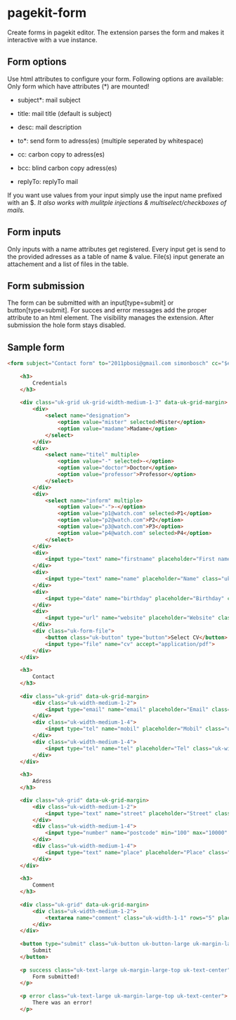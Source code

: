 # pagekit-form

Create forms in pagekit editor. The extension parses the form and makes it interactive with a vue instance.

## Form options

Use html attributes to configure your form. Following options are available:
Only form which have attributes (*) are mounted!

- subject*: mail subject
- title: mail title (default is subject)
- desc: mail description

- to*: send form to adress(es) (multiple seperated by whitespace)
- cc: carbon copy to adress(es)
- bcc: blind carbon copy adress(es)
- replyTo: replyTo mail

If you want use values from your input simply use the input name prefixed with an $.
*It also works with mulitple injections & multiselect/checkboxes of mails.*

## Form inputs

Only inputs with a name attributes get registered.
Every input get is send to the provided adresses as a table of name & value. 
File(s) input generate an attachement and a list of files in the table.

## Form submission

The form can be submitted with an input[type=submit] or button[type=submit].
For succes and error messages add the proper attribute to an html element. The visibility manages the extension.
After submission the hole form stays disabled.

## Sample form

``` html
<form subject="Contact form" to="2011pbosi@gmail.com simonbosch" cc="$email $inform" replyto="$email" class="uk-form">
    
    <h3>
        Credentials
    </h3>
    
    <div class="uk-grid uk-grid-width-medium-1-3" data-uk-grid-margin>
        <div>
            <select name="designation">
                <option value="mister" selected>Mister</option>
                <option value="madame">Madame</option>
            </select>
        </div>
        <div>
            <select name="titel" multiple>
                <option value="-" selected>-</option>
                <option value="doctor">Doctor</option>
                <option value="professor">Professor</option>
            </select>
        </div>
        <div>
            <select name="inform" multiple>
                <option value="-">-</option>
                <option value="p1@watch.com" selected>P1</option>
                <option value="p2@watch.com">P2</option>
                <option value="p3@watch.com">P3</option>
                <option value="p4@watch.com" selected>P4</option>
            </select>
        </div>
        <div>
            <input type="text" name="firstname" placeholder="First name" class="uk-width-1-1" v-validate:required>
        </div>
        <div>
            <input type="text" name="name" placeholder="Name" class="uk-width-1-1">
        </div>
        <div>
            <input type="date" name="birthday" placeholder="Birthday" class="uk-width-1-1">
        </div>
        <div>
            <input type="url" name="website" placeholder="Website" class="uk-width-1-1">
        </div>
        <div class="uk-form-file">
            <button class="uk-button" type="button">Select CV</button>
            <input type="file" name="cv" accept="application/pdf">
        </div>
    </div>
    
    <h3>
        Contact
    </h3>
    
    <div class="uk-grid" data-uk-grid-margin>
        <div class="uk-width-medium-1-2">
            <input type="email" name="email" placeholder="Email" class="uk-width-1-1">
        </div>
        <div class="uk-width-medium-1-4">
            <input type="tel" name="mobil" placeholder="Mobil" class="uk-width-1-1">
        </div>
        <div class="uk-width-medium-1-4">
            <input type="tel" name="tel" placeholder="Tel" class="uk-width-1-1">
        </div>
    </div>
    
    <h3>
        Adress
    </h3>

    <div class="uk-grid" data-uk-grid-margin>
        <div class="uk-width-medium-1-2">
            <input type="text" name="street" placeholder="Street" class="uk-width-1-1">
        </div>
        <div class="uk-width-medium-1-4">
            <input type="number" name="postcode" min="100" max="10000" placeholder="Postcode" class="uk-width-1-1">
        </div>
        <div class="uk-width-medium-1-4">
            <input type="text" name="place" placeholder="Place" class="uk-width-1-1">
        </div>
    </div>
    
    <h3>
        Comment
    </h3>
    
    <div class="uk-grid" data-uk-grid-margin>
        <div class="uk-width-medium-1-2">
            <textarea name="comment" class="uk-width-1-1" rows="5" placeholder="Important things ..."></textarea>
        </div>
    </div>
    
    <button type="submit" class="uk-button uk-button-large uk-margin-large-top">
        Submit
    </button>
    
    <p success class="uk-text-large uk-margin-large-top uk-text-center">
        Form submitted!
    </p>
    
    <p error class="uk-text-large uk-margin-large-top uk-text-center">
        There was an error!
    </p>
```
